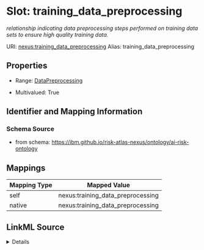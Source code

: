 

# Slot: training_data_preprocessing


_relationship indicating data preprocessing steps performed on training data sets to ensure high quality training data._





URI: [nexus:training_data_preprocessing](https://ibm.github.io/risk-atlas-nexus/ontology/training_data_preprocessing)
Alias: training_data_preprocessing

<!-- no inheritance hierarchy -->








## Properties

* Range: [DataPreprocessing](DataPreprocessing.md)

* Multivalued: True





## Identifier and Mapping Information







### Schema Source


* from schema: https://ibm.github.io/risk-atlas-nexus/ontology/ai-risk-ontology




## Mappings

| Mapping Type | Mapped Value |
| ---  | ---  |
| self | nexus:training_data_preprocessing |
| native | nexus:training_data_preprocessing |




## LinkML Source

<details>
```yaml
name: training_data_preprocessing
description: relationship indicating data preprocessing steps performed on training
  data sets to ensure high quality training data.
from_schema: https://ibm.github.io/risk-atlas-nexus/ontology/ai-risk-ontology
rank: 1000
alias: training_data_preprocessing
range: DataPreprocessing
multivalued: true
inlined: false

```
</details>
